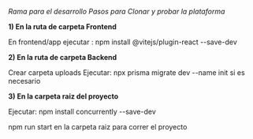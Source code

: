 *Rama para el desarrollo*
*Pasos para Clonar y probar la plataforma*

**1)  En la ruta de carpeta Frontend**

En frontend/app ejecutar : npm install @vitejs/plugin-react --save-dev

**2)  En la ruta de carpeta Backend**

Crear carpeta uploads
Ejecutar: npx prisma migrate dev --name init si es necesario

**3)  En la carpeta raiz del proyecto**

Ejecutar: npm install concurrently --save-dev


npm run start en la carpeta raiz para correr el proyecto
